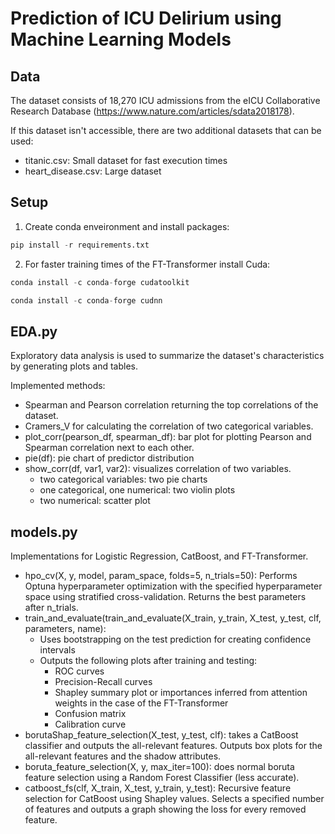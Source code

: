 # Prediction of ICU Delirium using Machine Learning Models

## Data
The dataset consists of 18,270 ICU admissions from the eICU Collaborative Research Database (https://www.nature.com/articles/sdata2018178).

If this dataset isn't accessible, there are two additional datasets that can be used:
 - titanic.csv: Small dataset for fast execution times
 - heart_disease.csv: Large dataset

## Setup

1. Create conda enveironment and install packages:
```python
pip install -r requirements.txt
```
2. For faster training times of the FT-Transformer install Cuda:
```python
conda install -c conda-forge cudatoolkit
```
```python
conda install -c conda-forge cudnn
```


## EDA.py
Exploratory data analysis is used to summarize the dataset's characteristics by generating plots and tables.

Implemented methods:
- Spearman and Pearson correlation returning the top correlations of the dataset.
- Cramers_V for calculating the correlation of two categorical variables.
- plot_corr(pearson_df, spearman_df): bar plot for plotting Pearson and Spearman correlation next to each other.
- pie(df): pie chart of predictor distribution
- show_corr(df, var1, var2): visualizes correlation of two variables.
  - two categorical variables: two pie charts
  - one categorical, one numerical: two violin plots
  - two numerical: scatter plot

## models.py
Implementations for Logistic Regression, CatBoost, and FT-Transformer.

- hpo_cv(X, y, model, param_space, folds=5, n_trials=50): Performs Optuna hyperparameter optimization 
with the specified hyperparameter space using stratified cross-validation. Returns the best parameters after n_trials.
- train_and_evaluate(train_and_evaluate(X_train, y_train, X_test, y_test, clf, parameters, name):
  - Uses bootstrapping on the test prediction for creating confidence intervals
  - Outputs the following plots after training and testing:
    - ROC curves
    - Precision-Recall curves
    - Shapley summary plot or importances inferred from attention weights in the case of the FT-Transformer
    - Confusion matrix
    - Calibration curve
- borutaShap_feature_selection(X_test, y_test, clf): takes a CatBoost classifier and outputs the all-relevant features. Outputs box plots for the all-relevant features and the shadow attributes.
- boruta_feature_selection(X, y, max_iter=100): does normal boruta feature selection using a Random Forest Classifier (less accurate).
- catboost_fs(clf, X_train, X_test, y_train, y_test): Recursive feature selection for CatBoost using Shapley values. Selects a specified number of features and outputs a graph showing the loss for every removed feature.

